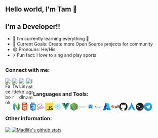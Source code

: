 ## Hello world, I'm Tam 👋

## I'm a Developer!!

- 🌱 I’m currently learning everything 🤣
- 🥅 Current Goals: Create more Open Source projects for community
- 😄 Pronouns: He/His
- ⚡ Fun fact: I love to sing and play sports

### Connect with me:

[<img align="left" alt="Facebook" width="22px" src="https://cdn.jsdelivr.net/npm/simple-icons@v3/icons/facebook.svg" />][facebook]
[<img align="left" alt="Twitter" width="22px" src="https://cdn.jsdelivr.net/npm/simple-icons@v3/icons/twitter.svg" />][twitter]
[<img align="left" alt="LinkedIn" width="22px" src="https://cdn.jsdelivr.net/npm/simple-icons@v3/icons/linkedin.svg" />][linkedin]
[<img align="left" alt="Instagram" width="22px" src="https://cdn.jsdelivr.net/npm/simple-icons@v3/icons/instagram.svg" />][instagram]

<br />

### Languages and Tools:

[<img align="left" alt="Neovim" width="26px" src="https://raw.githubusercontent.com/github/explore/main/topics/neovim/neovim.png" />][github]
[<img align="left" alt="HTML5" width="26px" src="https://raw.githubusercontent.com/github/explore/main/topics/html/html.png" />][github]
[<img align="left" alt="CSS3" width="26px" src="https://raw.githubusercontent.com/github/explore/main/topics/css/css.png" />][github]
[<img align="left" alt="Sass" width="26px" src="https://raw.githubusercontent.com/github/explore/main/topics/sass/sass.png" />][github]
[<img align="left" alt="JavaScript" width="26px" src="https://raw.githubusercontent.com/github/explore/main/topics/javascript/javascript.png" />][github]
[<img align="left" alt="React" width="26px" src="https://raw.githubusercontent.com/github/explore/main/topics/react/react.png" />][github]
[<img align="left" alt="Vue" width="26px" src="https://raw.githubusercontent.com/github/explore/main/topics/vue/vue.png" />][github]
[<img align="left" alt="Node.js" width="26px" src="https://raw.githubusercontent.com/github/explore/main/topics/nodejs/nodejs.png" />][github]
[<img align="left" alt="ExpressJS" width="26px" src="https://raw.githubusercontent.com/github/explore/main/topics/express/express.png" />][github]
[<img align="left" alt="Webpack" width="26px" src="https://raw.githubusercontent.com/github/explore/main/topics/webpack/webpack.png" />][github]
[<img align="left" alt="MongoDB" width="26px" src="https://raw.githubusercontent.com/github/explore/main/topics/mongodb/mongodb.png" />][github]
[<img align="left" alt="Azure" width="26px" src="https://raw.githubusercontent.com/github/explore/main/topics/azure/azure.png" />][github]
[<img align="left" alt="Git" width="26px" src="https://raw.githubusercontent.com/github/explore/main/topics/git/git.png" />][github]
[<img align="left" alt="GitHub" width="26px" src="https://raw.githubusercontent.com/github/explore/main/topics/github/github.png" />][github]
[<img align="left" alt="ArchLinux" width="26px" src="https://raw.githubusercontent.com/github/explore/main/topics/archlinux/archlinux.png" />][github]
[<img align="left" alt="Terminal" width="26px" src="https://raw.githubusercontent.com/github/explore/main/topics/terminal/terminal.png" />][github]
[<img align="left" alt="Telegram" width="26px" src="https://raw.githubusercontent.com/github/explore/main/topics/telegram/telegram.png" />][github]

<br />

### Other information:
[<img align="center" src="https://github-readme-stats.vercel.app/api/top-langs/?username=TamTH-Dev&theme=dark&hide_langs_below=1" />][github]
[<img align="center" src="https://github-readme-stats.vercel.app/api?username=TamTH-Dev&show_icons=true&theme=dark&line_height=27" alt="Madlife's github stats"/>][github]






[facebook]: https://www.facebook.com/profile.php?id=100005755451639
[twitter]: https://twitter.com/Madlife48902037
[linkedin]: https://www.linkedin.com/in/tam-tran-11a6ba1a1
[instagram]: https://www.instagram.com/madlife_th
[github]: https://github.com/TamTH-Dev 

